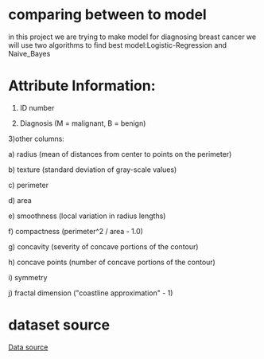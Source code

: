 # comparing between to model
in this project we are trying to make model for diagnosing breast cancer we will use two algorithms to find best model:Logistic-Regression and Naive_Bayes

 # Attribute Information:

1) ID number

2) Diagnosis (M = malignant, B = benign)

3)other columns:

a) radius (mean of distances from center to points on the perimeter)

b) texture (standard deviation of gray-scale values)

c) perimeter

d) area

e) smoothness (local variation in radius lengths)

f) compactness (perimeter^2 / area - 1.0)

g) concavity (severity of concave portions of the contour)

h) concave points (number of concave portions of the contour)

i) symmetry

j) fractal dimension ("coastline approximation" - 1)

# dataset source
[Data source](https://archive.ics.uci.edu/ml/datasets/Breast+Cancer+Wisconsin+(Diagnostic))
